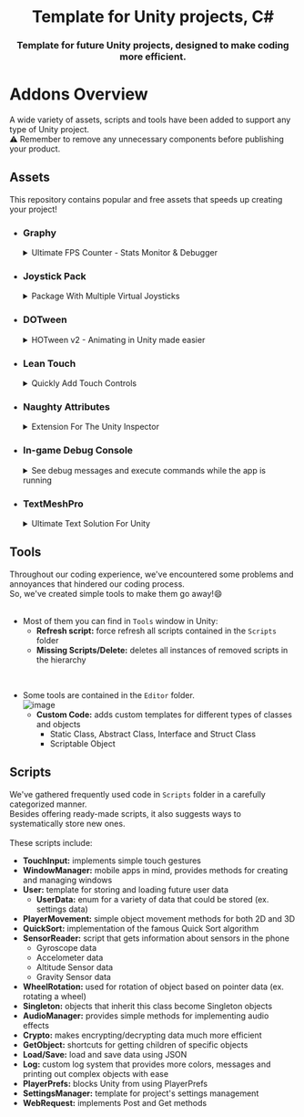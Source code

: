 <div align='center'>
<h1>Template for Unity projects, C#</h1>
  
<h3>Template for future Unity projects, designed to make coding more efficient.</h3>
</div>

# Addons Overview
A wide variety of assets, scripts and tools have been added to support any type of Unity project. <br>
⚠️ Remember to remove any unnecessary components before publishing your product.

## Assets
This repository contains popular and free assets that speeds up creating your project!
- ### Graphy 
  <details>
    <summary>Ultimate FPS Counter - Stats Monitor & Debugger</summary>
     <br>
    
     ![image](https://github.com/IndigoGameStudio/Template/assets/73490593/50e1180d-cd24-4552-9259-56ef72afd888)
     <h4> Main Features: </h4><ul>
      <li>FPS (Graph and Text)</li>
      <li>Memory (Graph and Text)</li>
      <li>Audio (Graph and Text)</li>
      <li>Advanced device information</li>
      <li>Debugging tools</li>
    </ul><br>
    For more information click <a href = "https://assetstore.unity.com/packages/tools/gui/graphy-ultimate-fps-counter-stats-monitor-debugger-105778">HERE</a>
  </details>
  
- ### Joystick Pack
   <details>
      <summary>Package With Multiple Virtual Joysticks</summary>
      <br>    
     
     ![image](https://github.com/IndigoGameStudio/Template/assets/73490593/c05d69b7-1613-4702-8a56-520aa743c1bc)
      <h4> Package Content: </h4><ul>
        <li>Dynamic Joystick</li>
        <li>Fixed Joystick</li>
        <li>Floating Joystick</li>
        <li>variable Joystick</li>
       </ul><br>
      For more information click <a href = "https://assetstore.unity.com/packages/tools/input-management/joystick-pack-107631#description">HERE</a>
    </details>

- ### DOTween
  <details>
    <summary>HOTween v2 - Animating in Unity made easier</summary>
    <br>

    ![image](https://github.com/IndigoGameStudio/Template/assets/73490593/29eb57af-14c3-466b-a8e9-c4e3f0aa11b2)
  <h4>Features:</h4><ul>
    <li>Easy animating</li>
    <li>Utility panel</li>
    <li>Efficient organization of animations</li>
    <li>Animation flow managment</li>
    <li>Safe mode</li>
    <li>...</li>
    </ul><br>
    For more information click <a href = "https://assetstore.unity.com/packages/tools/animation/dotween-hotween-v2-27676">HERE</a>
  </details>

- ### Lean Touch
  <details>
    <summary>Quickly Add Touch Controls</summary>
    <br>

    ![image](https://github.com/IndigoGameStudio/Template/assets/73490593/14dbb86e-1635-4cd4-aea6-abe80c21bd2a)
  <h4>Description:</h4><ul>
    <li>Touch Simulation</li>
    <li>Easy To Use</li>
    <li>Cross Platform</li>
    <li>DPI Handling</li>
    <li>Gesture Handling</li>
    <li>Long Term Support</li>
    <li>...</li>
    </ul><br>
    For more information click <a href = "https://assetstore.unity.com/packages/tools/input-management/lean-touch-30111?aid=1101l4Jks">HERE</a>
  </details>

- ### Naughty Attributes
  <details>
    <summary>Extension For The Unity Inspector</summary>
    <br>

    ![image](https://github.com/IndigoGameStudio/Template/assets/73490593/5a4ca36e-e927-45db-86ce-9567bb7832ce)

  <br>Add more attributes to the Unity Inspector to make coding more efficient!
  <h4>Special Attributes:</h4><ul>
    <li>Animator Param</li>
    <li>Button</li>
    <li>Curve Range</li>
    <li>Dropdown</li>
    <li>Enum Flags</li>
    <li>Expandable</li>
    <li>Horizontal Line</li>
    <li>Info Box</li>
    <li>...</li>
    </ul><br>
    For more information click <a href = "https://github.com/dbrizov/NaughtyAttributes">HERE</a>
  </details>

- ### In-game Debug Console
  <details>
    <summary>See debug messages and execute commands while the app is running</summary>
    <br>

    ![image](https://github.com/IndigoGameStudio/Template/assets/73490593/647ba3a3-28f2-408c-b6ad-ebd3c5a90208)

  For more information click <a href = "https://assetstore.unity.com/packages/tools/gui/in-game-debug-console-68068">HERE</a>
  </details>

- ### TextMeshPro
  <details>
    <summary>Ultimate Text Solution For Unity</summary>
    <br>

    Better replacement for Unity's UI Text and the legacy Text Mesh. 
    <br>
    For more information click <a href = "https://docs.unity3d.com/Manual/com.unity.textmeshpro.html">HERE</a>
  </details>

## Tools
Throughout our coding experience, we've encountered some problems and annoyances that hindered our coding process.<br>
So, we've created simple tools to make them go away!😄<br>
<br>
- Most of them you can find in `Tools` window in Unity:
  - **Refresh script:** force refresh all scripts contained in the `Scripts` folder
  -  **Missing Scripts/Delete:** deletes all instances of removed scripts in the hierarchy
<br>

- Some tools are contained in the `Editor` folder. <br>
  ![image](https://github.com/IndigoGameStudio/Template/assets/73490593/84e50413-4862-4af2-bcb9-aecf636dfffe)
  - **Custom Code:** adds custom templates for different types of classes and objects
    - Static Class, Abstract Class, Interface and Struct Class
    - Scriptable Object

## Scripts
We've gathered frequently used code in `Scripts` folder in a carefully categorized manner. <br>
Besides offering ready-made scripts, it also suggests ways to systematically store new ones.<br>
<br>
These scripts include:
  - **TouchInput:** implements simple touch gestures
  - **WindowManager:** mobile apps in mind, provides methods for creating and managing windows
  - **User:** template for storing and loading future user data
    - **UserData:** enum for a variety of data that could be stored (ex. settings data)
  - **PlayerMovement:** simple object movement methods for both 2D and 3D
  - **QuickSort:** implementation of the famous Quick Sort algorithm
  - **SensorReader:** script that gets information about sensors in the phone
    -   Gyroscope data
    -   Accelometer data
    -   Altitude Sensor data
    -   Gravity Sensor data
  - **WheelRotation:** used for rotation of object based on pointer data (ex. rotating a wheel)
  - **Singleton:** objects that inherit this class become Singleton objects
  - **AudioManager:** provides simple methods for implementing audio effects
  - **Crypto:** makes encrypting/decrypting data much more efficient
  - **GetObject:** shortcuts for getting children of specific objects
  - **Load/Save:** load and save data using JSON
  - **Log:** custom log system that provides more colors, messages and printing out complex objects with ease
  - **PlayerPrefs:** blocks Unity from using PlayerPrefs
  - **SettingsManager:** template for project's settings management
  - **WebRequest:** implements Post and Get methods







